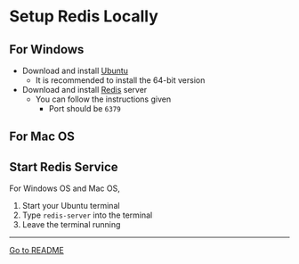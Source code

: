 # Setup Redis Locally

## For Windows

- Download and install [Ubuntu](https://ubuntu.com/download/desktop)
  - It is recommended to install the 64-bit version
- Download and install [Redis](https://redis.io/docs/install/install-redis/install-redis-on-windows/) server
  - You can follow the instructions given
    - Port should be `6379`

## For Mac OS



## Start Redis Service

For Windows OS and Mac OS,

1. Start your Ubuntu terminal
2. Type `redis-server` into the terminal
3. Leave the terminal running

---

[Go to README](../README.md)
